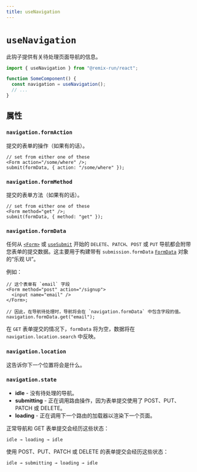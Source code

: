 ```yaml
---
title: useNavigation
---
```


# `useNavigation`

此钩子提供有关待处理页面导航的信息。

```js
import { useNavigation } from "@remix-run/react";

function SomeComponent() {
  const navigation = useNavigation();
  // ...
}
```

## 属性

### `navigation.formAction`

提交的表单的操作（如果有的话）。

```tsx
// set from either one of these
<Form action="/some/where" />;
submit(formData, { action: "/some/where" });
```

### `navigation.formMethod`

提交的表单方法（如果有的话）。

```tsx
// set from either one of these
<Form method="get" />;
submit(formData, { method: "get" });
```

### `navigation.formData`

任何从 [`<Form>`][form-component] 或 [`useSubmit`][use-submit] 开始的 `DELETE`、`PATCH`、`POST` 或 `PUT` 导航都会附带您表单的提交数据。这主要用于构建带有 `submission.formData` [`FormData`][form-data] 对象的“乐观 UI”。

例如：

```tsx
// 这个表单有 `email` 字段
<Form method="post" action="/signup">
  <input name="email" />
</Form>;

// 因此，在导航待处理时，导航将会在 `navigation.formData` 中包含字段的值。
navigation.formData.get("email");
```

在 `GET` 表单提交的情况下，`formData` 将为空，数据将在 `navigation.location.search` 中反映。

### `navigation.location`

这告诉你下一个位置将会是什么。

### `navigation.state`

- **idle** - 没有待处理的导航。
- **submitting** - 正在调用路由操作，因为表单提交使用了 POST、PUT、PATCH 或 DELETE。
- **loading** - 正在调用下一个路由的加载器以渲染下一个页面。

正常导航和 GET 表单提交会经历这些状态：

```
idle → loading → idle
```

使用 POST、PUT、PATCH 或 DELETE 的表单提交会经历这些状态：

```
idle → submitting → loading → idle
```

[form-component]: ../components/form  
[use-submit]: ./use-submit  
[form-data]: https://developer.mozilla.org/en-US/docs/Web/API/FormData